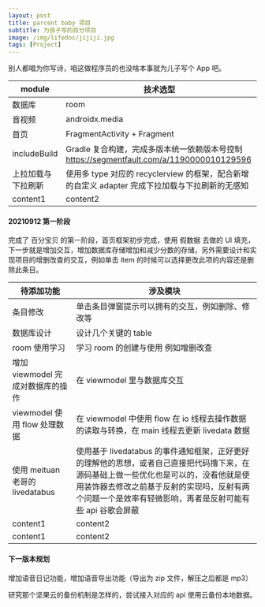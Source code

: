 ```yaml
---
layout: post
title: parcent baby 项目
subtitle: 为孩子写的百分项目
image: /img/lifedoc/jijiji.jpg
tags: [Project]
---
```


别人都唱为你写诗，咱这做程序员的也没啥本事就为儿子写个 App 吧。

| module | 技术选型 |
|---|---|
| 数据库 | room |
| 音视频 | androidx.media |
| 首页 | FragmentActivity + Fragment |
| includeBuild | Gradle 复合构建，完成多版本统一依赖版本号控制 https://segmentfault.com/a/1190000010129596 |
| 上拉加载与下拉刷新 | 使用多 type 对应的 recyclerview 的框架，配合新增的自定义 adapter 完成下拉加载与下拉刷新的无感知 |
| content1 | content2 |

#### 20210912 第一阶段

完成了 百分宝贝 的第一阶段，首页框架初步完成，使用 假数据 去做的 UI 填充，下一步就是增加交互，增加数据库存储增加和减少分数的存储，另外需要设计和实现项目的增删改查的交互，例如单击 item 的时候可以选择更改此项的内容还是删除此条目。

| 待添加功能 | 涉及模块 |
|---|---|
| 条目修改 | 单击条目弹窗提示可以拥有的交互，例如删除、修改等 |
| 数据库设计 | 设计几个关键的 table |
| room 使用学习 | 学习 room 的创建与使用 例如增删改查 |
| 增加 viewmodel 完成对数据库的操作 | 在 viewmodel 里与数据库交互 |
| viewmodel 使用 flow 处理数据 | 在 viewmodel 中使用 flow 在 io 线程去操作数据的读取与转换，在 main 线程去更新 livedata 数据 |
| 使用 meituan 老哥的 livedatabus | 使用基于 livedatabus 的事件通知框架，正好更好的理解他的思想，或者自己直接把代码撸下来，在源码基础上做一些优化也是可以的，没看他就是使用装饰器去修改之前基于反射的实现吗，反射有两个问题一个是效率有轻微影响，再者是反射可能有些 api 谷歌会屏蔽 |
| content1 | content2 |
| content1 | content2 |

#### 下一版本规划

增加语音日记功能，增加语音导出功能（导出为 zip 文件，解压之后都是 mp3）

研究那个坚果云的备份机制是怎样的，尝试接入对应的 api 使用云备份本地数据。


